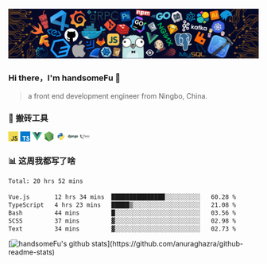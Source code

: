 ![](https://github.com/MrFu1998/MrFu1998/blob/master/header.png)

### Hi there，I'm handsomeFu 👋

> a front end development engineer from Ningbo, China.

### 🔧 搬砖工具
<code><img height="20" src="https://raw.githubusercontent.com/github/explore/80688e429a7d4ef2fca1e82350fe8e3517d3494d/topics/javascript/javascript.png"></code>
<code><img height="20" src="https://raw.githubusercontent.com/github/explore/80688e429a7d4ef2fca1e82350fe8e3517d3494d/topics/typescript/typescript.png"></code>
<code><img height="20" src="https://raw.githubusercontent.com/github/explore/80688e429a7d4ef2fca1e82350fe8e3517d3494d/topics/vue/vue.png"></code>
<code><img height="20" src="https://raw.githubusercontent.com/github/explore/80688e429a7d4ef2fca1e82350fe8e3517d3494d/topics/nodejs/nodejs.png"></code>
<code><img height="20" src="https://raw.githubusercontent.com/github/explore/80688e429a7d4ef2fca1e82350fe8e3517d3494d/topics/python/python.png"></code>
<code><img height="20" src="https://raw.githubusercontent.com/github/explore/80688e429a7d4ef2fca1e82350fe8e3517d3494d/topics/django/django.png"></code>
<code><img height="20" src="https://raw.githubusercontent.com/github/explore/80688e429a7d4ef2fca1e82350fe8e3517d3494d/topics/flask/flask.png"></code>



### 📊 这周我都写了啥
<!--START_SECTION:waka-->
```text
Total: 20 hrs 52 mins

Vue.js       12 hrs 34 mins  ███████████████░░░░░░░░░░   60.28 % 
TypeScript   4 hrs 23 mins   █████▒░░░░░░░░░░░░░░░░░░░   21.08 % 
Bash         44 mins         █░░░░░░░░░░░░░░░░░░░░░░░░   03.56 % 
SCSS         37 mins         ▓░░░░░░░░░░░░░░░░░░░░░░░░   02.98 % 
Text         34 mins         ▓░░░░░░░░░░░░░░░░░░░░░░░░   02.73 % 
```
<!--END_SECTION:waka-->


[![handsomeFu's github stats](https://github-readme-stats.vercel.app/api?username=MrFu1998&show_icons=true&include_all_commits=true")](https://github.com/anuraghazra/github-readme-stats)
